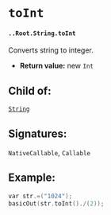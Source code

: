 # `toInt`

#### `..Root.String.toInt`

Converts string to integer.

* **Return value:** new `Int`

## Child of:

[`String`](docs..Root.String.md)

## Signatures:

`NativeCallable`, `Callable`

## Example:

```c
var str.=("1024");
basicOut(str.toInt()./(2));
```